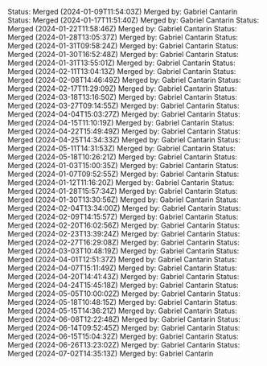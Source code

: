 
Status: Merged (2024-01-09T11:54:03Z)
Merged by: Gabriel Cantarin
Status: Merged (2024-01-17T11:51:40Z)
Merged by: Gabriel Cantarin
Status: Merged (2024-01-22T11:58:46Z)
Merged by: Gabriel Cantarin
Status: Merged (2024-01-28T13:05:37Z)
Merged by: Gabriel Cantarin
Status: Merged (2024-01-31T09:58:24Z)
Merged by: Gabriel Cantarin
Status: Merged (2024-01-30T16:52:48Z)
Merged by: Gabriel Cantarin
Status: Merged (2024-01-31T13:55:01Z)
Merged by: Gabriel Cantarin
Status: Merged (2024-02-11T13:04:13Z)
Merged by: Gabriel Cantarin
Status: Merged (2024-02-08T14:46:49Z)
Merged by: Gabriel Cantarin
Status: Merged (2024-02-17T11:29:09Z)
Merged by: Gabriel Cantarin
Status: Merged (2024-03-18T13:16:50Z)
Merged by: Gabriel Cantarin
Status: Merged (2024-03-27T09:14:55Z)
Merged by: Gabriel Cantarin
Status: Merged (2024-04-04T15:03:27Z)
Merged by: Gabriel Cantarin
Status: Merged (2024-04-15T11:10:19Z)
Merged by: Gabriel Cantarin
Status: Merged (2024-04-22T15:49:49Z)
Merged by: Gabriel Cantarin
Status: Merged (2024-04-25T14:34:33Z)
Merged by: Gabriel Cantarin
Status: Merged (2024-05-11T14:31:53Z)
Merged by: Gabriel Cantarin
Status: Merged (2024-05-18T10:26:21Z)
Merged by: Gabriel Cantarin
Status: Merged (2024-01-03T15:00:35Z)
Merged by: Gabriel Cantarin
Status: Merged (2024-01-07T09:52:55Z)
Merged by: Gabriel Cantarin
Status: Merged (2024-01-12T11:16:20Z)
Merged by: Gabriel Cantarin
Status: Merged (2024-01-28T15:57:34Z)
Merged by: Gabriel Cantarin
Status: Merged (2024-01-30T13:30:56Z)
Merged by: Gabriel Cantarin
Status: Merged (2024-02-04T13:34:00Z)
Merged by: Gabriel Cantarin
Status: Merged (2024-02-09T14:15:57Z)
Merged by: Gabriel Cantarin
Status: Merged (2024-02-20T16:02:56Z)
Merged by: Gabriel Cantarin
Status: Merged (2024-02-23T13:39:24Z)
Merged by: Gabriel Cantarin
Status: Merged (2024-02-27T16:29:08Z)
Merged by: Gabriel Cantarin
Status: Merged (2024-03-03T10:48:19Z)
Merged by: Gabriel Cantarin
Status: Merged (2024-04-01T12:51:37Z)
Merged by: Gabriel Cantarin
Status: Merged (2024-04-07T15:11:49Z)
Merged by: Gabriel Cantarin
Status: Merged (2024-04-20T14:41:43Z)
Merged by: Gabriel Cantarin
Status: Merged (2024-04-24T15:45:18Z)
Merged by: Gabriel Cantarin
Status: Merged (2024-05-05T10:00:02Z)
Merged by: Gabriel Cantarin
Status: Merged (2024-05-18T10:48:15Z)
Merged by: Gabriel Cantarin
Status: Merged (2024-05-15T14:36:21Z)
Merged by: Gabriel Cantarin
Status: Merged (2024-06-08T12:22:48Z)
Merged by: Gabriel Cantarin
Status: Merged (2024-06-14T09:52:45Z)
Merged by: Gabriel Cantarin
Status: Merged (2024-06-15T15:04:32Z)
Merged by: Gabriel Cantarin
Status: Merged (2024-06-26T13:23:02Z)
Merged by: Gabriel Cantarin
Status: Merged (2024-07-02T14:35:13Z)
Merged by: Gabriel Cantarin